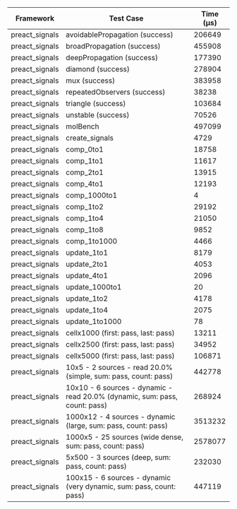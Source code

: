 | Framework | Test Case | Time (μs) |
| --- | --- | --- |
| preact_signals | avoidablePropagation (success) | 206649 |
| preact_signals | broadPropagation (success) | 455908 |
| preact_signals | deepPropagation (success) | 177390 |
| preact_signals | diamond (success) | 278904 |
| preact_signals | mux (success) | 383958 |
| preact_signals | repeatedObservers (success) | 38238 |
| preact_signals | triangle (success) | 103684 |
| preact_signals | unstable (success) | 70526 |
| preact_signals | molBench | 497099 |
| preact_signals | create_signals | 4729 |
| preact_signals | comp_0to1 | 18758 |
| preact_signals | comp_1to1 | 11617 |
| preact_signals | comp_2to1 | 13915 |
| preact_signals | comp_4to1 | 12193 |
| preact_signals | comp_1000to1 | 4 |
| preact_signals | comp_1to2 | 29192 |
| preact_signals | comp_1to4 | 21050 |
| preact_signals | comp_1to8 | 9852 |
| preact_signals | comp_1to1000 | 4466 |
| preact_signals | update_1to1 | 8179 |
| preact_signals | update_2to1 | 4053 |
| preact_signals | update_4to1 | 2096 |
| preact_signals | update_1000to1 | 20 |
| preact_signals | update_1to2 | 4178 |
| preact_signals | update_1to4 | 2075 |
| preact_signals | update_1to1000 | 78 |
| preact_signals | cellx1000 (first: pass, last: pass) | 13211 |
| preact_signals | cellx2500 (first: pass, last: pass) | 34952 |
| preact_signals | cellx5000 (first: pass, last: pass) | 106871 |
| preact_signals | 10x5 - 2 sources - read 20.0% (simple, sum: pass, count: pass) | 442778 |
| preact_signals | 10x10 - 6 sources - dynamic - read 20.0% (dynamic, sum: pass, count: pass) | 268924 |
| preact_signals | 1000x12 - 4 sources - dynamic (large, sum: pass, count: pass) | 3513232 |
| preact_signals | 1000x5 - 25 sources (wide dense, sum: pass, count: pass) | 2578077 |
| preact_signals | 5x500 - 3 sources (deep, sum: pass, count: pass) | 232030 |
| preact_signals | 100x15 - 6 sources - dynamic (very dynamic, sum: pass, count: pass) | 447119 |
